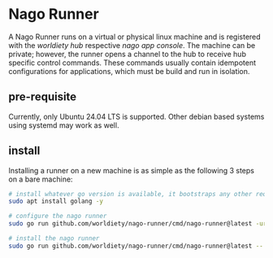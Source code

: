 # Nago Runner

A Nago Runner runs on a virtual or physical linux machine and is registered with the _worldiety hub_ respective _nago app console_.
The machine can be private; however, the runner opens a channel to the hub to receive hub specific control commands.
These commands usually contain idempotent configurations for applications, which must be build and run in isolation.

## pre-requisite

Currently, only Ubuntu 24.04 LTS is supported. Other debian based systems using systemd may work as well. 

## install

Installing a runner on a new machine is as simple as the following 3 steps on a bare machine:

```bash
# install whatever go version is available, it bootstraps any other required go compiler versions
sudo apt install golang -y

# configure the nago runner
sudo go run github.com/worldiety/nago-runner/cmd/nago-runner@latest -url=localhost -token=1234 configure 

# install the nago runner
sudo go run github.com/worldiety/nago-runner/cmd/nago-runner@latest -- install
```
